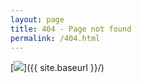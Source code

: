 ```yaml
---
layout: page
title: 404 - Page not found
permalink: /404.html
---
```


[<img src="http://i.imgur.com/s85Xa.png" />]({{ site.baseurl }}/)
